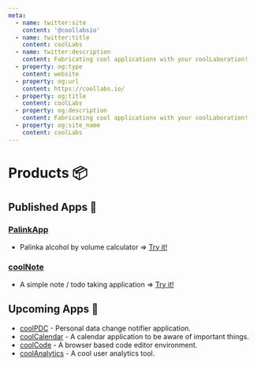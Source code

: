 ```yaml
---
meta:
  - name: twitter:site
    content: '@coollabsio'
  - name: twitter:title
    content: coolLabs
  - name: twitter:description
    content: Fabricating cool applications with your coolLaboration!
  - property: og:type
    content: website
  - property: og:url
    content: https://coollabs.io/
  - property: og:title
    content: coolLabs
  - property: og:description
    content: Fabricating cool applications with your coolLaboration!
  - property: og:site_name
    content: coolLabs
---
```

# Products 📦
## Published Apps 🎉

### [PalinkApp](palinkapp.html) 
- Palinka alcohol by volume calculator => [Try it!](https://palinkapp.coollabs.io/#/)
### [coolNote](coolnote.html) 
- A simple note / todo taking application => [Try it!](https://note.coollabs.io)

## Upcoming Apps 📢

- [coolPDC](coolpdc.html) - Personal data change notifier application.
- [coolCalendar](coolcalendar.html) - A calendar application to be aware of important things.
- [coolCode](coolcode.html) - A browser based code editor environment.
- [coolAnalytics](coolanalytics.html) - A cool user analytics tool.


